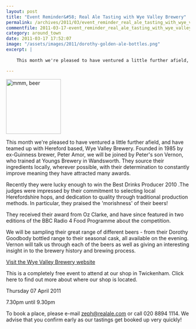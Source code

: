 ```yaml
---
layout: post
title: "Event Reminder&#58; Real Ale Tasting with Wye Valley Brewery"
permalink: /archives/2011/03/event_reminder_real_ale_tasting_with_wye_valley_br.html
commentfile: 2011-03-17-event_reminder_real_ale_tasting_with_wye_valley_br
category: around_town
date: 2011-03-17 17:52:07
image: "/assets/images/2011/dorothy-golden-ale-bottles.png"
excerpt: |
   
    This month we're pleased to have ventured a little further afield, and have teamed up with Hereford based, Wye Valley Brewery.  Founded in 1985 by ex-Guinness brewer, Peter Amor, we will be joined by Peter's son Vernon, who trained at Youngs Brewery in Wandsworth.  They source their ingredients locally, wherever possible, with their determination to constantly improve meaning they have attracted many awards.

---
```


<img alt="mmm, beer" class="right" src="/assets/images/2011/dorothy-golden-ale-bottles.png" width="150" />

This month we're pleased to have ventured a little further afield, and have teamed up with Hereford based, Wye Valley Brewery. Founded in 1985 by ex-Guinness brewer, Peter Amor, we will be joined by Peter's son Vernon, who trained at Youngs Brewery in Wandsworth. They source their ingredients locally, wherever possible, with their determination to constantly improve meaning they have attracted many awards.

Recently they were lucky enough to win the Best Drinks Producer 2010 .The judges were impressed by their commitment to selecting local Herefordshire hops, and dedication to quality through traditional production methods. In particular, they praised the 'morishness' of their beers!

They received their award from Oz Clarke, and have since featured in two editions of the BBC Radio 4 Food Programme about the competition.

We will be sampling their great range of different beers - from their Dorothy Goodbody bottled range to their seasonal cask, all available on the evening. Vernon will talk us through each of the beers as well as giving an interesting insight in to the brewery history and brewing process.

[Visit the Wye Valley Brewery website](http://www.wyevalleybrewery.co.uk)

This is a completely free event to attend at our shop in Twickenham. Click here to find out more about where our shop is located.

Thursday 07 April 2011

7.30pm until 9.30pm

To book a place, please e-mail <zeph@realale.com> or call 020 8894 1114. We advise that you confirm early as our tastings get booked up very quickly!
